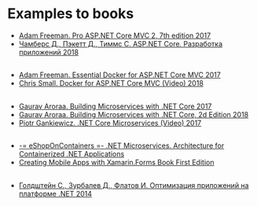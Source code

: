 # Examples to books

- [Adam Freeman. Pro ASP.NET Core MVC 2, 7th edition 2017](https://github.com/Apress/pro-asp.net-core-mvc-2)
- [Чамберс Д., Пэкетт Д., Тиммс С. ASP.NET Core. Разработка приложений 2018](https://github.com/AspNetMonsters/AlpineSkiHouse)

##

- [Adam Freeman. Essential Docker for ASP.NET Core MVC 2017](https://github.com/Apress/esntl-docker-for-asp.net-core-mvc)
- [Chris Small. Docker for ASP.NET Core MVC (Video) 2018](https://github.com/PacktPublishing/Docker-for-ASP.NET-Core-MVC-)

##

- [Gaurav Aroraa. Building Microservices with .NET Core 2017](https://github.com/PacktPublishing/Building-Microservices-with-DotNET-Core)
- [Gaurav Aroraa. Building Microservices with .NET Core, 2d Edition 2018](https://github.com/PacktPublishing/Building-Microservices-with-.NET-Core-2.0-Second-Edition)
- [Piotr Gankiewicz. .NET Core Microservices (Video) 2017](https://github.com/szymczakk/Actio.net)

##

- [-= eShopOnContainers =- .NET Microservices. Architecture for Containerized .NET Applications](https://github.com/dotnet-architecture/eShopOnContainers)
- [Creating Mobile Apps with Xamarin.Forms Book First Edition](https://github.com/xamarin/xamarin-forms-book-samples)

##

- [Голдштейн С., Зурбалев Д., Флатов И. Оптимизация приложений на платформе .NET 2014](https://github.com/Apress/pro-.net-perf)
